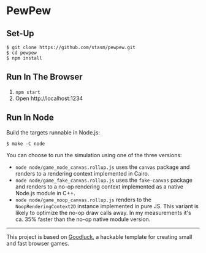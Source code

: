 # PewPew

## Set-Up

    $ git clone https://github.com/stasm/pewpew.git
    $ cd pewpew
    $ npm install

## Run In The Browser

1. `npm start`
2. Open http://localhost:1234

## Run In Node

Build the targets runnable in Node.js:

    $ make -C node

You can choose to run the simulation using one of the three versions:

- `node node/game_node_canvas.rollup.js` uses the `canvas` package and renders to a rendering context implemented in Cairo.
- `node node/game_fake_canvas.rollup.js` uses the `fake-canvas` package and renders to a no-op rendering context implemented as a native Node.js module in C++.
- `node node/game_noop_canvas.rollup.js` renders to the `NoopRenderingContext2D` instance implemented in pure JS. This variant is likely to optimize the no-op draw calls away. In my measurements it's ca. 35% faster than the no-op native module version.

----

This project is based on [Goodluck](https://github.com/piesku/goodluck), a hackable template for creating small and fast browser games.
